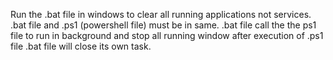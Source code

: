 Run the .bat file in windows to clear all running applications not services.
.bat file and .ps1 (powershell file) must be in same. 
.bat file call the the ps1 file to run in background and stop all running window 
after execution of .ps1 file .bat file will close its own task.